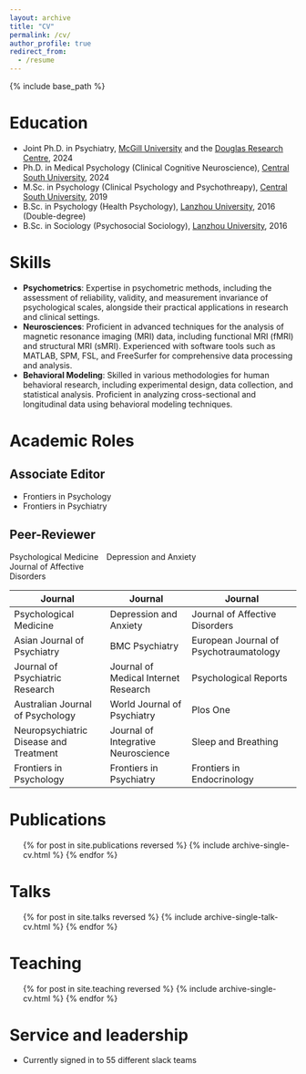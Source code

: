 ```yaml
---
layout: archive
title: "CV"
permalink: /cv/
author_profile: true
redirect_from:
  - /resume
---
```


{% include base_path %}

# Education
* Joint Ph.D. in Psychiatry, [McGill University](https://www.mcgill.ca/) and the [Douglas Research Centre](https://douglas.research.mcgill.ca), 2024
* Ph.D. in Medical Psychology (Clinical Cognitive Neuroscience), [Central South University](https://en.csu.edu.cn/), 2024
* M.Sc. in Psychology (Clinical Psychology and Psychothreapy), [Central South University](https://en.csu.edu.cn/), 2019
* B.Sc. in Psychology (Health Psychology), [Lanzhou University](https://en.lzu.edu.cn/), 2016 (Double-degree)
* B.Sc. in Sociology (Psychosocial Sociology), [Lanzhou University](https://en.lzu.edu.cn/), 2016
 
# Skills
* <strong>Psychometrics</strong>: Expertise in psychometric methods, including the assessment of reliability, validity, and measurement invariance of psychological scales, alongside their practical applications in research and clinical settings.
* <strong>Neurosciences</strong>: Proficient in advanced techniques for the analysis of magnetic resonance imaging (MRI) data, including functional MRI (fMRI) and structural MRI (sMRI). Experienced with software tools such as MATLAB, SPM, FSL, and FreeSurfer for comprehensive data processing and analysis.
* <strong>Behavioral Modeling</strong>: Skilled in various methodologies for human behavioral research, including experimental design, data collection, and statistical analysis. Proficient in analyzing cross-sectional and longitudinal data using behavioral modeling techniques.

# Academic Roles

## Associate Editor
* Frontiers in Psychology
* Frontiers in Psychiatry

## Peer-Reviewer
<div style="display: inline-block; width: 33%;">Psychological Medicine</div>
<div style="display: inline-block; width: 33%;">Depression and Anxiety</div>
<div style="display: inline-block; width: 33%;">Journal of Affective Disorders</div>


| Journal                                  | Journal                                      | Journal                                    |
| ------------------------                 | ----------------------------                 | --------------------------------           |
| Psychological Medicine                   | Depression and Anxiety                       | Journal of Affective Disorders             |
| Asian Journal of Psychiatry              | BMC Psychiatry                               | European Journal of Psychotraumatology     |
| Journal of Psychiatric Research          | Journal of Medical Internet Research         | Psychological Reports                      |
| Australian Journal of Psychology         | World Journal of Psychiatry                  | Plos One                                   |
| Neuropsychiatric Disease and Treatment   | Journal of Integrative Neuroscience          | Sleep and Breathing                        |
| Frontiers in Psychology                  | Frontiers in Psychiatry                      | Frontiers in Endocrinology                 |

# Publications
  <ul>{% for post in site.publications reversed %}
    {% include archive-single-cv.html %}
  {% endfor %}</ul>
  
# Talks
  <ul>{% for post in site.talks reversed %}
    {% include archive-single-talk-cv.html  %}
  {% endfor %}</ul>
  
# Teaching
  <ul>{% for post in site.teaching reversed %}
    {% include archive-single-cv.html %}
  {% endfor %}</ul>
  
# Service and leadership
* Currently signed in to 55 different slack teams
